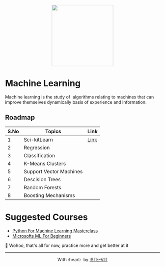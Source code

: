 <p align="center">
 <img src="https://cdn.analyticsvidhya.com/wp-content/uploads/2020/03/04_thumb.jpg" height="200"> <br> 
</p>

# Machine Learning

Machine learning is the study of  algorithms relating to machines that can improve themselves dynamically basis of experience and information.

## Roadmap

| S.No | Topics|Link|
|------|-------|----|
|1|Sci-kitLearn|[Link](https://scikit-learn.org/stable/user_guide.html)|
|2|Regression||
|3|Classification||
|4|K-Means Clusters|
|5|Support Vector Machines|
|6|Descision Trees|
|7|Random Forests|
|8|Boosting Mechanisms|

# Suggested Courses
- [Python For Machine Learning Masterclass](https://www.udemy.com/course/python-for-machine-learning-data-science-masterclass/)
- [Microsofts ML For Beginners](https://github.com/microsoft/ML-For-Beginners)

🎉 Wohoo, that's all for now, practice more and get better at it

---
<p align="center">
	With :heart: &nbsp;by <a href="https://istevit.in/" target="_blank">ISTE-VIT</a>
</p>
